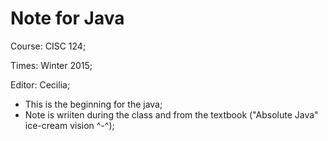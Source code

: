 # Note for Java
Course: CISC 124; 

Times: Winter 2015;

Editor: Cecilia;

- This is the beginning for the java;
- Note is wriiten during the class and from the textbook ("Absolute Java" ice-cream vision ^-^);


